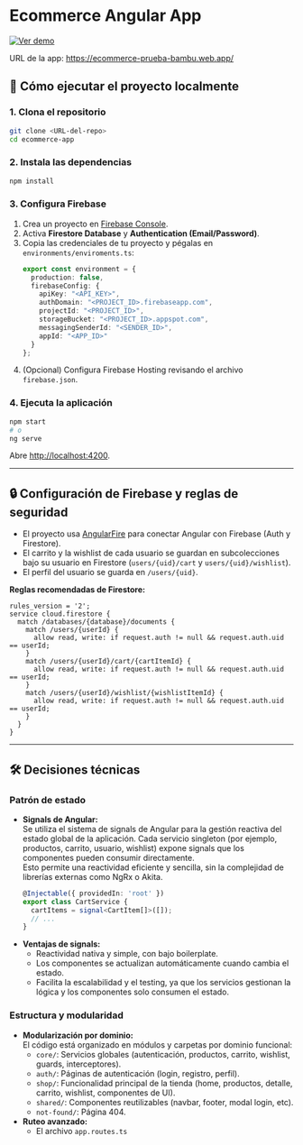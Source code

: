 # Ecommerce Angular App

[![Ver demo](https://img.shields.io/badge/Ver%20Demo%20en%20Producción-Click%20Aquí-brightgreen?style=for-the-badge)](https://ecommerce-prueba-bambu.web.app/)

URL de la app: https://ecommerce-prueba-bambu.web.app/

## 🚀 Cómo ejecutar el proyecto localmente

### 1. Clona el repositorio

```bash
git clone <URL-del-repo>
cd ecommerce-app
```

### 2. Instala las dependencias

```bash
npm install
```

### 3. Configura Firebase

1. Crea un proyecto en [Firebase Console](https://console.firebase.google.com/).
2. Activa **Firestore Database** y **Authentication (Email/Password)**.
3. Copia las credenciales de tu proyecto y pégalas en `environments/enviroments.ts`:
   ```ts
   export const environment = {
     production: false,
     firebaseConfig: {
       apiKey: "<API_KEY>",
       authDomain: "<PROJECT_ID>.firebaseapp.com",
       projectId: "<PROJECT_ID>",
       storageBucket: "<PROJECT_ID>.appspot.com",
       messagingSenderId: "<SENDER_ID>",
       appId: "<APP_ID>"
     }
   };
   ```
4. (Opcional) Configura Firebase Hosting revisando el archivo `firebase.json`.

### 4. Ejecuta la aplicación

```bash
npm start
# o
ng serve
```
Abre [http://localhost:4200](http://localhost:4200).

---

## 🔒 Configuración de Firebase y reglas de seguridad

- El proyecto usa [AngularFire](https://github.com/angular/angularfire) para conectar Angular con Firebase (Auth y Firestore).
- El carrito y la wishlist de cada usuario se guardan en subcolecciones bajo su usuario en Firestore (`users/{uid}/cart` y `users/{uid}/wishlist`).
- El perfil del usuario se guarda en `/users/{uid}`.

**Reglas recomendadas de Firestore:**
```plaintext
rules_version = '2';
service cloud.firestore {
  match /databases/{database}/documents {
    match /users/{userId} {
      allow read, write: if request.auth != null && request.auth.uid == userId;
    }
    match /users/{userId}/cart/{cartItemId} {
      allow read, write: if request.auth != null && request.auth.uid == userId;
    }
    match /users/{userId}/wishlist/{wishlistItemId} {
      allow read, write: if request.auth != null && request.auth.uid == userId;
    }
  }
}
```

---

## 🛠️ Decisiones técnicas

### Patrón de estado

- **Signals de Angular:**  
  Se utiliza el sistema de signals de Angular para la gestión reactiva del estado global de la aplicación. Cada servicio singleton (por ejemplo, productos, carrito, usuario, wishlist) expone signals que los componentes pueden consumir directamente.  
  Esto permite una reactividad eficiente y sencilla, sin la complejidad de librerías externas como NgRx o Akita.
  ```ts
  @Injectable({ providedIn: 'root' })
  export class CartService {
    cartItems = signal<CartItem[]>([]);
    // ...
  }
  ```
- **Ventajas de signals:**  
  - Reactividad nativa y simple, con bajo boilerplate.
  - Los componentes se actualizan automáticamente cuando cambia el estado.
  - Facilita la escalabilidad y el testing, ya que los servicios gestionan la lógica y los componentes solo consumen el estado.

### Estructura y modularidad

- **Modularización por dominio:**  
  El código está organizado en módulos y carpetas por dominio funcional:
  - `core/`: Servicios globales (autenticación, productos, carrito, wishlist, guards, interceptores).
  - `auth/`: Páginas de autenticación (login, registro, perfil).
  - `shop/`: Funcionalidad principal de la tienda (home, productos, detalle, carrito, wishlist, componentes de UI).
  - `shared/`: Componentes reutilizables (navbar, footer, modal login, etc).
  - `not-found/`: Página 404.
- **Ruteo avanzado:**  
  - El archivo `app.routes.ts`
